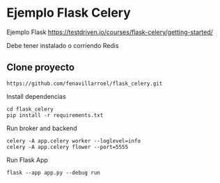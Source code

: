 # Ejemplo Flask Celery
Ejemplo Flask https://testdriven.io/courses/flask-celery/getting-started/

Debe tener instalado o corriendo Redis

## Clone proyecto

```
https://github.com/fenavillarroel/flask_celery.git
```

Install dependencias

```
cd flask_celery
pip install -r requirements.txt
```

Run broker and backend

```
celery -A app.celery worker --loglevel=info
celery -A app.celery flower --port=5555
```

Run Flask App

```
flask --app app.py --debug run
```

